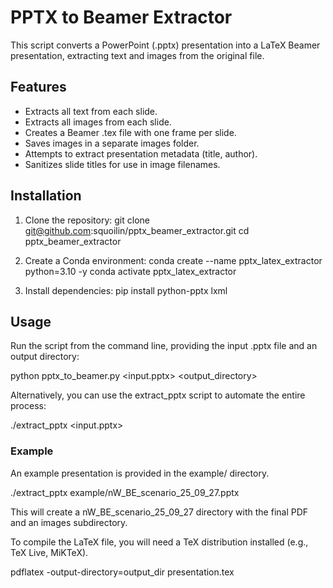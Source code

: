 # PPTX to Beamer Extractor

This script converts a PowerPoint (.pptx) presentation into a LaTeX Beamer presentation, extracting text and images from the original file.

## Features

- Extracts all text from each slide.
- Extracts all images from each slide.
- Creates a Beamer .tex file with one frame per slide.
- Saves images in a separate images folder.
- Attempts to extract presentation metadata (title, author).
- Sanitizes slide titles for use in image filenames.

## Installation

1. Clone the repository:
   git clone git@github.com:squoilin/pptx_beamer_extractor.git
   cd pptx_beamer_extractor

2. Create a Conda environment:
   conda create --name pptx_latex_extractor python=3.10 -y
   conda activate pptx_latex_extractor

3. Install dependencies:
   pip install python-pptx lxml

## Usage

Run the script from the command line, providing the input .pptx file and an output directory:

python pptx_to_beamer.py <input.pptx> <output_directory>

Alternatively, you can use the extract_pptx script to automate the entire process:

./extract_pptx <input.pptx>

### Example

An example presentation is provided in the example/ directory.

./extract_pptx example/nW_BE_scenario_25_09_27.pptx

This will create a nW_BE_scenario_25_09_27 directory with the final PDF and an images subdirectory.

To compile the LaTeX file, you will need a TeX distribution installed (e.g., TeX Live, MiKTeX).

pdflatex -output-directory=output_dir presentation.tex
